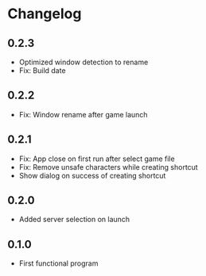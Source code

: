 Changelog
=========
0.2.3
-----
- Optimized window detection to rename
- Fix: Build date

0.2.2
-----
- Fix: Window rename after game launch

0.2.1
-----
- Fix: App close on first run after select game file
- Fix: Remove unsafe characters while creating shortcut
- Show dialog on success of creating shortcut

0.2.0
-----
- Added server selection on launch

0.1.0
-----
- First functional program